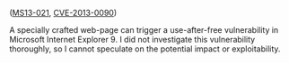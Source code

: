 ([MS13-021][], [CVE-2013-0090][])

[MS13-021]: http://technet.microsoft.com/en-us/security/bulletin/ms13-021
[CVE-2013-0090]: http://www.cve.mitre.org/cgi-bin/cvename.cgi?name=CVE-2013-0090

A specially crafted web-page can trigger a use-after-free vulnerability in
Microsoft Internet Explorer 9. I did not investigate this vulnerability
thoroughly, so I cannot speculate on the potential impact or exploitability.
